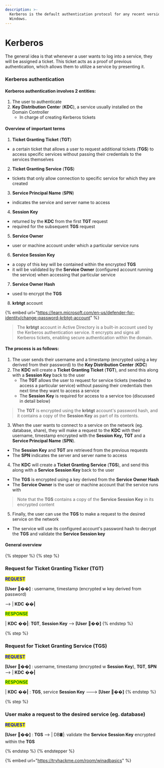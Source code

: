 ```yaml
---
description: >-
  Kerberos is the default authentication protocol for any recent version of
  Windows.
---
```


# Kerberos

The general idea is that whenever a user wants to log into a service, they will be assigned a ticket. This ticket acts as a proof of previous authentication, which allows them to utilize a service by presenting it.

### Kerberos authentication

#### Kerberos authentication involves 2 entities:

1. The user to authenticate
2. **Key Distribution Cente**r (**KDC**), a service usually installed on the Domain Controller
   * In charge of creating Kerberos tickets

#### Overview of important terms

1. **Ticket Granting Ticket** (**TGT**)

* a certain ticket that allows a user to request additional tickets (**TGS**) to access specific services without passing their credentials to the services themselves

2. **Ticket Granting Service** (**TGS**)

* tickets that only allow connection to specific service for which they are created

3. **Service Principal Name** (**SPN**)

* indicates the service and server name to access

4. **Session Key**

* returned by the **KDC** from the first **TGT** request
* required for the subsequent **TGS** request

5. **Service Owner**

* user or machine account under which a particular service runs

6. **Service Session Key**

* a copy of this key will be contained within the encrypted **TGS**
* it will be validated by the **Service Owner** (configured account running the service) when accessing that particular service

7. **Service Owner Hash**

* used to encrypt the **TGS**

8. **krbtgt** account

{% embed url="https://learn.microsoft.com/en-us/defender-for-identity/change-password-krbtgt-account" %}

> The **krbtgt** account in Active Directory is a built-in account used by the Kerberos authentication service. It encrypts and signs all Kerberos tickets, enabling secure authentication within the domain.

#### The process is as follows:

1. The user sends their username and a timestamp (encrypted using a key derived from their password) to the **Key Distribution Center** (**KDC**)&#x20;
2. The **KDC** will create a **Ticket Granting Ticket** (**TGT**), and send this along with a **Session Key** back to the user
   * The **TGT** allows the user to request for service tickets (needed to access a particular service) without passing their credentials then next time they want to access a service
   * The **Session Key** is required for access to a service too (discussed in detail below)

> The **TGT** is encrypted using the **krbtgt** account's password hash, and it contains a copy of the **Session Key** as part of its contents.

3. When the user wants to connect to a service on the network (eg. database, share), they will make a request to the **KDC** with their username, timestamp encrypted with the **Session Key,** **TGT** and a **Service Principal Name** (**SPN**).

* The **Session Key** and **TGT** are retrieved from the previous requests
* The **SPN** indicates the server and server name to access

4. The **KDC** will create a **Ticket Granting Service** (**TGS**), and send this along with a **Service Session Key** back to the user

* The **TGS** is encrypted using a key derived from the **Service Owner Hash**
* The **Service Owner** is the user or machine account that the service runs with

> Note that the **TGS** contains a copy of the **Service Session Key** in its encrypted content

5. Finally, the user can use the **TGS** to make a request to the desired service on the network

* The service will use its configured account's password hash to decrypt the **TGS** and validate the **Service Session key**

#### General overview

{% stepper %}
{% step %}
### Request for Ticket Granting Ticker (TGT)

<mark style="color:blue;">**REQUEST**</mark>

**\[User** 🧑‍�&#xDCBB;**]** : username, timestamp (encrypted w key derived from password)&#x20;

\--> | **KDC** �&#xDDA5;**|**

<mark style="color:green;">**RESPONSE**</mark>

\| **KDC** �&#xDDA5;**|**: **TGT**, **Session Key** --> **\[User** 🧑‍�&#xDCBB;**]**&#x20;
{% endstep %}

{% step %}
### Request for Ticket Granting Service (TGS)

<mark style="color:blue;">**REQUEST**</mark>

**\[User** 🧑‍�&#xDCBB;**]** : username, timestamp (encrypted w **Session Key**), **TGT**, **SPN** --> | **KDC** �&#xDDA5;**|**

<mark style="color:green;">**RESPONSE**</mark>

\| **KDC** �&#xDDA5;**|** : **TGS**, service **Session Key** ---> **\[User** 🧑‍�&#xDCBB;**]**&#x20;
{% endstep %}

{% step %}
### User make a request to the desired service (eg. database)

<mark style="color:blue;">**REQUEST**</mark>

**\[User** 🧑‍�&#xDCBB;**]** : **TGS** --> | DB🛢️|: validate the **Service Session Key** encrypted within the **TGS**


{% endstep %}
{% endstepper %}



{% embed url="https://tryhackme.com/room/winadbasics" %}
